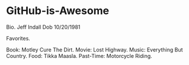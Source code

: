 # GitHub-is-Awesome

Bio.
Jeff Indall Dob 10/20/1981

Favorites.

Book: Motley Cure The Dirt.
Movie: Lost Highway.
Music: Everything But Country.
Food: Tikka Maasla.
Past-Time: Motorcycle Riding.
